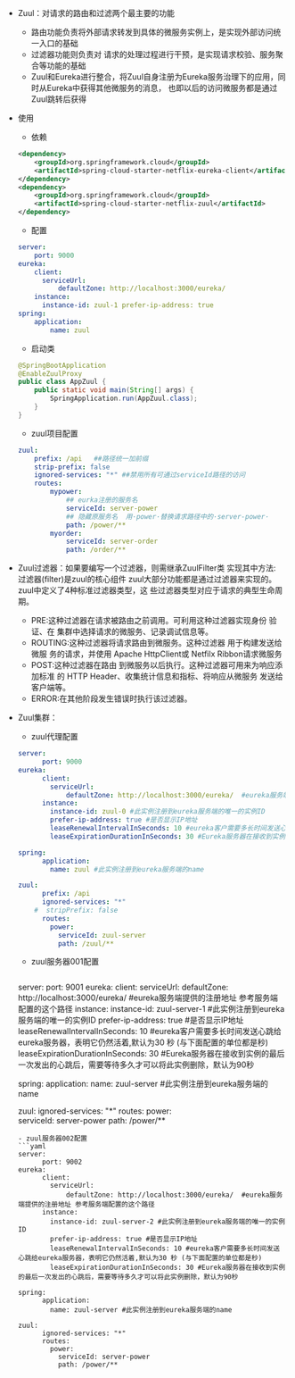 - Zuul：对请求的路由和过滤两个最主要的功能
    - 路由功能负责将外部请求转发到具体的微服务实例上，是实现外部访问统一入口的基础
    - 过滤器功能则负责对 请求的处理过程进行干预，是实现请求校验、服务聚合等功能的基础
    - Zuul和Eureka进行整合，将Zuul自身注册为Eureka服务治理下的应用，同时从Eureka中获得其他微服务的消息， 也即以后的访问微服务都是通过Zuul跳转后获得

- 使用
    - 依赖
    ```xml
    <dependency>
        <groupId>org.springframework.cloud</groupId>             
        <artifactId>spring-cloud-starter-netflix-eureka-client</artifactId>
    </dependency>
    <dependency>
        <groupId>org.springframework.cloud</groupId>
        <artifactId>spring-cloud-starter-netflix-zuul</artifactId> 
    </dependency>
    ```
    - 配置
    ```yaml
    server:
        port: 9000
    eureka:
        client:
          serviceUrl:
              defaultZone: http://localhost:3000/eureka/
        instance:
          instance-id: zuul-1 prefer-ip-address: true
    spring:
        application:
            name: zuul
    ```
    - 启动类
    ```java
    @SpringBootApplication
    @EnableZuulProxy
    public class AppZuul {
        public static void main(String[] args) {                  
            SpringApplication.run(AppZuul.class);
        } 
    }
    ```
    - zuul项目配置
    ```yaml
    zuul:
        prefix: /api   ##路径统一加前缀
        strip-prefix: false
        ignored-services: "*" ##禁用所有可通过serviceId路径的访问
        routes:
            mypower:
                ## eurka注册的服务名
                serviceId: server-power  
                ## 隐藏原服务名  用·power·替换请求路径中的·server-power·
                path: /power/**  
            myorder:
                serviceId: server-order 
                path: /order/**
    ```
    
- Zuul过滤器：如果要编写一个过滤器，则需继承ZuulFilter类 实现其中方法:
    过滤器(filter)是zuul的核心组件 zuul大部分功能都是通过过滤器来实现的。 zuul中定义了4种标准过滤器类型，这 些过滤器类型对应于请求的典型生命周期。             
    - PRE:这种过滤器在请求被路由之前调用。可利用这种过滤器实现身份 验证、在 集群中选择请求的微服务、记录调试信息等。 
    - ROUTING:这种过滤器将请求路由到微服务。这种过滤器 用于构建发送给微服 务的请求，并使用 Apache HttpCIient或 Netfilx Ribbon请求微服务 
    - POST:这种过滤器在路由 到微服务以后执行。这种过滤器可用来为响应添加标准 的 HTTP Header、收集统计信息和指标、将响应从微服务 发送给客户端等。 
    - ERROR:在其他阶段发生错误时执行该过滤器。
      
- Zuul集群：
    - zuul代理配置
    ```yaml
    server:
          port: 9000
    eureka:
          client:
            serviceUrl:
                defaultZone: http://localhost:3000/eureka/  #eureka服务端提供的注册地址 参考服务端配置的这个路径
          instance:
            instance-id: zuul-0 #此实例注册到eureka服务端的唯一的实例ID
            prefer-ip-address: true #是否显示IP地址
            leaseRenewalIntervalInSeconds: 10 #eureka客户需要多长时间发送心跳给eureka服务器，表明它仍然活着,默认为30 秒 (与下面配置的单位都是秒)
            leaseExpirationDurationInSeconds: 30 #Eureka服务器在接收到实例的最后一次发出的心跳后，需要等待多久才可以将此实例删除，默认为90秒
    
    spring:
          application:
            name: zuul #此实例注册到eureka服务端的name
    
    zuul:
          prefix: /api
          ignored-services: "*"
        #  stripPrefix: false
          routes:
            power:
              serviceId: zuul-server
              path: /zuul/**
    ```
    
    - zuul服务器001配置
        ```yaml
    server:
          port: 9001
    eureka:
          client:
            serviceUrl:
                defaultZone: http://localhost:3000/eureka/  #eureka服务端提供的注册地址 参考服务端配置的这个路径
          instance:
            instance-id: zuul-server-1 #此实例注册到eureka服务端的唯一的实例ID
            prefer-ip-address: true #是否显示IP地址
            leaseRenewalIntervalInSeconds: 10 #eureka客户需要多长时间发送心跳给eureka服务器，表明它仍然活着,默认为30 秒 (与下面配置的单位都是秒)
            leaseExpirationDurationInSeconds: 30 #Eureka服务器在接收到实例的最后一次发出的心跳后，需要等待多久才可以将此实例删除，默认为90秒
    
    spring:
          application:
            name: zuul-server #此实例注册到eureka服务端的name
    
    zuul:
          ignored-services: "*"
          routes:
            power:    
              serviceId: server-power
              path: /power/**
    ```
    - zuul服务器002配置
    ```yaml
    server:
          port: 9002    
    eureka:
          client:
            serviceUrl:
                defaultZone: http://localhost:3000/eureka/  #eureka服务端提供的注册地址 参考服务端配置的这个路径
          instance:
            instance-id: zuul-server-2 #此实例注册到eureka服务端的唯一的实例ID
            prefer-ip-address: true #是否显示IP地址
            leaseRenewalIntervalInSeconds: 10 #eureka客户需要多长时间发送心跳给eureka服务器，表明它仍然活着,默认为30 秒 (与下面配置的单位都是秒)
            leaseExpirationDurationInSeconds: 30 #Eureka服务器在接收到实例的最后一次发出的心跳后，需要等待多久才可以将此实例删除，默认为90秒

    spring:
          application:
            name: zuul-server #此实例注册到eureka服务端的name
        
    zuul:
          ignored-services: "*"
          routes:
            power:
              serviceId: server-power
              path: /power/**            
    ```